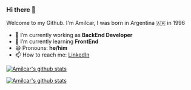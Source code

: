 ### Hi there 👋

Welcome to my Github. I'm Amilcar, I was born in Argentina 🇦🇷 in 1996

- 🔭 I’m currently working as **BackEnd Developer**
- 🌱 I’m currently learning **FrontEnd**
- 😄 Pronouns: **he/him**
- 📫 How to reach me: [LinkedIn](https://www.linkedin.com/in/amilcar-cattaneo/)

 
[![Amilcar's github stats](https://github-readme-stats.vercel.app/api?username=amilcarcattaneo&theme=default&show_icons=true&count_private=true)](https://github.com/amilcarcattaneo)

[![Amilcar's github stats](https://github-readme-stats.vercel.app/api/top-langs?username=amilcarcattaneo&layout=compact&count_private=true)](https://github.com/amilcarcattaneo)
